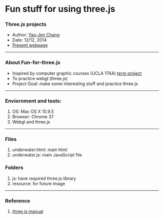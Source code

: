 Fun stuff for using three.js
=======================================================
### Three.js projects
 * Author: [Yao-Jen Chang](autekwing@ucla.edu)
 * Date: 12/12, 2014
 * [Present webpage](http://autekroy.github.io/three.js-for-fun/)
 
-------------------------------------------------------
 ### About Fun-for-three.js
 * Inspired by computer graphic courses (UCLA 174A) [term project](https://github.com/autekroy/The-Other-Fish-in-the-Sea)
 * To practice webgl (three.js)
 * Project Goal: make some interesting stuff and practice three.js

-------------------------------------------------------
### Enviornment and tools:
1. OS: Mac OS X 10.9.5
2. Browser: Chrome 37
3. Webgl and three.js

-------------------------------------------------------
### Files
 1. underwater.html: main html
 2. underwater.js:   main JavaScript file

### Folders
 1. js: have required three.js library
 2. resource: for future image

-------------------------------------------------------
### Reference
 1. [three.js manual](http://threejs.org/docs/index.html#Manual/)
